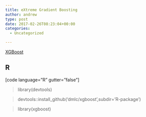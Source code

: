 ```yaml
---
title: eXtreme Gradient Boosting
author: andrew
type: post
date: 2017-02-26T08:23:04+00:00
categories:
  - Uncategorized

---
```

[XGBoost][1]

## R

[code language=&#8221;R&#8221; gutter=&#8221;false&#8221;]
  
> library(devtools)
  
> devtools::install_github(&#8216;dmlc/xgboost&#8217;,subdir=&#8217;R-package&#8217;)
  
> library(xgboost)
  


 [1]: https://github.com/dmlc/xgboost
